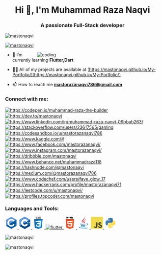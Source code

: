 <h1 align="center">Hi 👋, I'm Muhammad Raza Naqvi</h1>
<h3 align="center">A passionate Full-Stack developer</h3>

<p align="left"> <img src="https://komarev.com/ghpvc/?username=mastonaqvi&label=Profile%20views&color=0e75b6&style=flat" alt="mastonaqvi" /> </p>

<p align="left"> <a href="https://github.com/ryo-ma/github-profile-trophy"><img src="https://github-profile-trophy.vercel.app/?username=mastonaqvi" alt="mastonaqvi" /></a> </p>
<img align="right" alt="coding" width="400" src="https://media3.giphy.com/media/v1.Y2lkPTc5MGI3NjExOTBjdXl0YnN5dnhxbDJyNGlxejRyZGs3cGhuazE1djJ5NWJzN3VmZiZlcD12MV9pbnRlcm5hbF9naWZfYnlfaWQmY3Q9Zw/L1R1tvI9svkIWwpVYr/giphy.webp"> 

- 🌱 I’m currently learning **Flutter,Dart**

- 👨‍💻 All of my projects are available at [https://mastonaqvi.github.io/My-Portfolio/](https://mastonaqvi.github.io/My-Portfolio/)

- 📫 How to reach me **mastorazanaqvi786@gmail.com**

<h3 align="left">Connect with me:</h3>
<p align="left">
<a href="https://codepen.io/https://codepen.io/muhammad-raza-the-builder" target="blank"><img align="center" src="https://raw.githubusercontent.com/rahuldkjain/github-profile-readme-generator/master/src/images/icons/Social/codepen.svg" alt="https://codepen.io/muhammad-raza-the-builder" height="30" width="40" /></a>
<a href="https://dev.to/https://dev.to/mastonaqvi" target="blank"><img align="center" src="https://raw.githubusercontent.com/rahuldkjain/github-profile-readme-generator/master/src/images/icons/Social/devto.svg" alt="https://dev.to/mastonaqvi" height="30" width="40" /></a>
<a href="https://linkedin.com/in/https://www.linkedin.com/in/muhammad-raza-naqvi-09bbab263/" target="blank"><img align="center" src="https://raw.githubusercontent.com/rahuldkjain/github-profile-readme-generator/master/src/images/icons/Social/linked-in-alt.svg" alt="https://www.linkedin.com/in/muhammad-raza-naqvi-09bbab263/" height="30" width="40" /></a>
<a href="https://stackoverflow.com/users/https://stackoverflow.com/users/23617565/gaming" target="blank"><img align="center" src="https://raw.githubusercontent.com/rahuldkjain/github-profile-readme-generator/master/src/images/icons/Social/stack-overflow.svg" alt="https://stackoverflow.com/users/23617565/gaming" height="30" width="40" /></a>
<a href="https://codesandbox.com/https://codesandbox.io/u/mastorazanaqvi786" target="blank"><img align="center" src="https://raw.githubusercontent.com/rahuldkjain/github-profile-readme-generator/master/src/images/icons/Social/codesandbox.svg" alt="https://codesandbox.io/u/mastorazanaqvi786" height="30" width="40" /></a>
<a href="https://kaggle.com/https://www.kaggle.com/#" target="blank"><img align="center" src="https://raw.githubusercontent.com/rahuldkjain/github-profile-readme-generator/master/src/images/icons/Social/kaggle.svg" alt="https://www.kaggle.com/#" height="30" width="40" /></a>
<a href="https://fb.com/https://www.facebook.com/mastorazanaqvi/" target="blank"><img align="center" src="https://raw.githubusercontent.com/rahuldkjain/github-profile-readme-generator/master/src/images/icons/Social/facebook.svg" alt="https://www.facebook.com/mastorazanaqvi/" height="30" width="40" /></a>
<a href="https://instagram.com/https://www.instagram.com/mastorazanaqvi/" target="blank"><img align="center" src="https://raw.githubusercontent.com/rahuldkjain/github-profile-readme-generator/master/src/images/icons/Social/instagram.svg" alt="https://www.instagram.com/mastorazanaqvi/" height="30" width="40" /></a>
<a href="https://dribbble.com/https://dribbble.com/mastonaqvi" target="blank"><img align="center" src="https://raw.githubusercontent.com/rahuldkjain/github-profile-readme-generator/master/src/images/icons/Social/dribbble.svg" alt="https://dribbble.com/mastonaqvi" height="30" width="40" /></a>
<a href="https://www.behance.net/https://www.behance.net/muhammadraza118" target="blank"><img align="center" src="https://raw.githubusercontent.com/rahuldkjain/github-profile-readme-generator/master/src/images/icons/Social/behance.svg" alt="https://www.behance.net/muhammadraza118" height="30" width="40" /></a>
<a href="https://hashnode.com/https://hashnode.com/@mastonaqvi" target="blank"><img align="center" src="https://raw.githubusercontent.com/rahuldkjain/github-profile-readme-generator/master/src/images/icons/Social/hashnode.svg" alt="https://hashnode.com/@mastonaqvi" height="30" width="40" /></a>
<a href="https://medium.com/https://medium.com/@mastorazanaqvi786" target="blank"><img align="center" src="https://raw.githubusercontent.com/rahuldkjain/github-profile-readme-generator/master/src/images/icons/Social/medium.svg" alt="https://medium.com/@mastorazanaqvi786" height="30" width="40" /></a>
<a href="https://www.codechef.com/users/https://www.codechef.com/users/fave_glow_17" target="blank"><img align="center" src="https://cdn.jsdelivr.net/npm/simple-icons@3.1.0/icons/codechef.svg" alt="https://www.codechef.com/users/fave_glow_17" height="30" width="40" /></a>
<a href="https://www.hackerrank.com/https://www.hackerrank.com/profile/mastorazanaqvi71" target="blank"><img align="center" src="https://raw.githubusercontent.com/rahuldkjain/github-profile-readme-generator/master/src/images/icons/Social/hackerrank.svg" alt="https://www.hackerrank.com/profile/mastorazanaqvi71" height="30" width="40" /></a>
<a href="https://www.leetcode.com/https://leetcode.com/u/mastonaqvi/" target="blank"><img align="center" src="https://raw.githubusercontent.com/rahuldkjain/github-profile-readme-generator/master/src/images/icons/Social/leet-code.svg" alt="https://leetcode.com/u/mastonaqvi/" height="30" width="40" /></a>
<a href="https://www.topcoder.com/members/https://profiles.topcoder.com/mastonaqvi" target="blank"><img align="center" src="https://raw.githubusercontent.com/rahuldkjain/github-profile-readme-generator/master/src/images/icons/Social/topcoder.svg" alt="https://profiles.topcoder.com/mastonaqvi" height="30" width="40" /></a>
</p>

<h3 align="left">Languages and Tools:</h3>
<p align="left"> <a href="https://www.cprogramming.com/" target="_blank" rel="noreferrer"> <img src="https://raw.githubusercontent.com/devicons/devicon/master/icons/c/c-original.svg" alt="c" width="40" height="40"/> </a> <a href="https://www.w3schools.com/cpp/" target="_blank" rel="noreferrer"> <img src="https://raw.githubusercontent.com/devicons/devicon/master/icons/cplusplus/cplusplus-original.svg" alt="cplusplus" width="40" height="40"/> </a> <a href="https://www.w3schools.com/css/" target="_blank" rel="noreferrer"> <img src="https://raw.githubusercontent.com/devicons/devicon/master/icons/css3/css3-original-wordmark.svg" alt="css3" width="40" height="40"/> </a> <a href="https://flutter.dev" target="_blank" rel="noreferrer"> <img src="https://www.vectorlogo.zone/logos/flutterio/flutterio-icon.svg" alt="flutter" width="40" height="40"/> </a> <a href="https://www.w3.org/html/" target="_blank" rel="noreferrer"> <img src="https://raw.githubusercontent.com/devicons/devicon/master/icons/html5/html5-original-wordmark.svg" alt="html5" width="40" height="40"/> </a> <a href="https://www.java.com" target="_blank" rel="noreferrer"> <img src="https://raw.githubusercontent.com/devicons/devicon/master/icons/java/java-original.svg" alt="java" width="40" height="40"/> </a> <a href="https://developer.mozilla.org/en-US/docs/Web/JavaScript" target="_blank" rel="noreferrer"> <img src="https://raw.githubusercontent.com/devicons/devicon/master/icons/javascript/javascript-original.svg" alt="javascript" width="40" height="40"/> </a> <a href="https://www.python.org" target="_blank" rel="noreferrer"> <img src="https://raw.githubusercontent.com/devicons/devicon/master/icons/python/python-original.svg" alt="python" width="40" height="40"/> </a> </p>

<p><img align="center" src="https://github-readme-stats.vercel.app/api/top-langs?username=mastonaqvi&show_icons=true&theme=dark&locale=en&layout=compact" alt="mastonaqvi" /></p>

<p><img align="center" src="https://github-readme-streak-stats.herokuapp.com/?user=mastonaqvi&theme=dark" alt="mastonaqvi" /></p>

